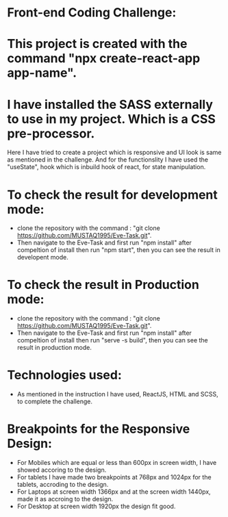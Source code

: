 # Front-end Coding Challenge:

# This project is created with the command "npx create-react-app app-name".

# I have installed the SASS externally to use in my project. Which is a CSS pre-processor.

  Here I have tried to create a  project which is responsive and UI look is same as mentioned in the challenge.
  And for the functionslity I have used the "useState", hook which is inbuild hook of react, for state manipulation.

# To check the result for development  mode:
  * clone the repository with the command : "git clone https://github.com/MUSTAQ1995/Eve-Task.git".
  * Then navigate to the Eve-Task  and first run "npm install" after compeltion of install then run "npm start", then you can see the result in developent mode.
  
# To check the result in Production mode:
  * clone the repository with the command : "git clone https://github.com/MUSTAQ1995/Eve-Task.git".
  * Then navigate to the Eve-Task  and first run "npm install" after compeltion of install then run "serve -s build", then you can see the result in production mode.

# Technologies used:
  * As mentioned in the instruction I have used, ReactJS, HTML and SCSS, to complete the challenge.
  
# Breakpoints for the Responsive Design:
  * For Mobiles which are equal or less than 600px in screen width, I have showed accoring to the design.
  * For tablets I have made two breakpoints at 768px and 1024px for the tablets, accroding to the design.
  * For Laptops at screen width 1366px and at the screen width 1440px, made it as accroing to the design.
  * For Desktop at screen width 1920px the design fit good.
